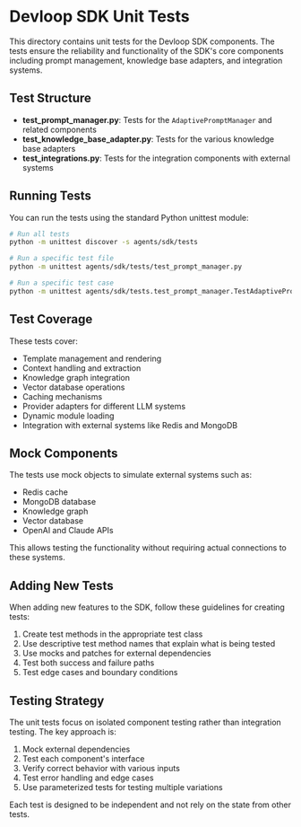 # Devloop SDK Unit Tests

This directory contains unit tests for the Devloop SDK components. The tests ensure the reliability and functionality of the SDK's core components including prompt management, knowledge base adapters, and integration systems.

## Test Structure

- **test_prompt_manager.py**: Tests for the `AdaptivePromptManager` and related components
- **test_knowledge_base_adapter.py**: Tests for the various knowledge base adapters
- **test_integrations.py**: Tests for the integration components with external systems

## Running Tests

You can run the tests using the standard Python unittest module:

```bash
# Run all tests
python -m unittest discover -s agents/sdk/tests

# Run a specific test file
python -m unittest agents/sdk/tests/test_prompt_manager.py

# Run a specific test case
python -m unittest agents/sdk/tests.test_prompt_manager.TestAdaptivePromptManager
```

## Test Coverage

These tests cover:

- Template management and rendering
- Context handling and extraction
- Knowledge graph integration
- Vector database operations
- Caching mechanisms
- Provider adapters for different LLM systems
- Dynamic module loading
- Integration with external systems like Redis and MongoDB

## Mock Components

The tests use mock objects to simulate external systems such as:

- Redis cache
- MongoDB database
- Knowledge graph
- Vector database
- OpenAI and Claude APIs

This allows testing the functionality without requiring actual connections to these systems.

## Adding New Tests

When adding new features to the SDK, follow these guidelines for creating tests:

1. Create test methods in the appropriate test class
2. Use descriptive test method names that explain what is being tested
3. Use mocks and patches for external dependencies
4. Test both success and failure paths
5. Test edge cases and boundary conditions

## Testing Strategy

The unit tests focus on isolated component testing rather than integration testing. The key approach is:

1. Mock external dependencies
2. Test each component's interface
3. Verify correct behavior with various inputs
4. Test error handling and edge cases
5. Use parameterized tests for testing multiple variations

Each test is designed to be independent and not rely on the state from other tests.